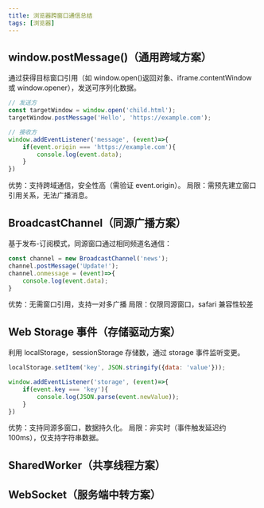 ```yaml
---
title: 浏览器跨窗口通信总结
tags: [浏览器]
---
```


## window.postMessage()（通用跨域方案）

通过获得目标窗口引用（如 window.open()返回对象、iframe.contentWindow 或 window.opener），发送可序列化数据。

```JavaScript
// 发送方
const targetWindow = window.open('child.html');
targetWindow.postMessage('Hello', 'https://example.com');

// 接收方
window.addEventListener('message', (event)=>{
    if(event.origin === 'https://example.com'){
        console.log(event.data);
    }
})
```

优势：支持跨域通信，安全性高（需验证 event.origin）。
局限：需预先建立窗口引用关系，无法广播消息。

<!-- more -->

## BroadcastChannel（同源广播方案）

基于发布-订阅模式，同源窗口通过相同频道名通信：

```JavaScript
const channel = new BroadcastChannel('news');
channel.postMessage('Update!');
channel.onmessage = (event)=>{
    console.log(event.data);
}
```

优势：无需窗口引用，支持一对多广播
局限：仅限同源窗口，safari 兼容性较差

## Web Storage 事件（存储驱动方案）

利用 localStorage，sessionStorage 存储数，通过 storage 事件监听变更。

```JavaScript
localStorage.setItem('key', JSON.stringify({data: 'value'}));

window.addEventListener('storage', (event)=>{
    if(event.key === 'key'){
        console.log(JSON.parse(event.newValue));
    }
})
```

优势：支持同源多窗口，数据持久化。
局限：非实时（事件触发延迟约 100ms），仅支持字符串数据。

## SharedWorker（共享线程方案）

## WebSocket（服务端中转方案）
